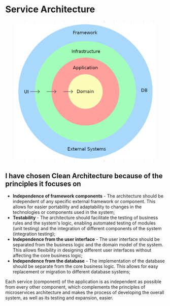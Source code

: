 # Service Architecture

<p align="center">
    <img src="https://raw.githubusercontent.com/JivkoSp/Drahten/master/Assets/CleanArchitecture.PNG" alt="Logo" width="450">
</p>

## I have chosen Clean Architecture because of the principles it focuses on

* **Independence of framework components** - The architecture should be independent of any specific external framework or component. This allows for easier portability and adaptability to changes in the technologies
  or components used in the system;
* **Testability** - The architecture should facilitate the testing of business rules and the system's logic, enabling automated testing of modules (unit testing) and the integration of different components of the
  system (integration testing);
* **Independence from the user interface** - The user interface should be separated from the business logic and the domain model of the system. This allows flexibility in designing different user interfaces without
  affecting the core business logic;
* **Independence from the database** - The implementation of the database should be separate from the core business logic. This allows for easy replacement or migration to different database systems;

Each service (component) of the application is as independent as possible from every other component, which complements the principles of microservices architecture and makes the process of developing the
  overall system, as well as its testing and expansion, easier.
